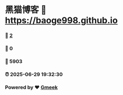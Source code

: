 # 黑猫博客 :link: https://baoge998.github.io 
### :page_facing_up: [2](https://baoge998.github.io/tag.html) 
### :speech_balloon: 0 
### :hibiscus: 5903 
### :alarm_clock: 2025-06-29 19:32:30 
### Powered by :heart: [Gmeek](https://github.com/Meekdai/Gmeek)
